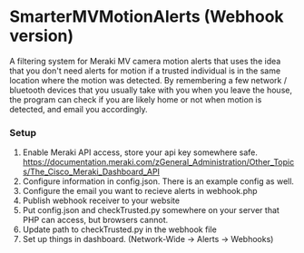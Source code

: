 # SmarterMVMotionAlerts (Webhook version)
A filtering system for Meraki MV camera motion alerts that uses the idea that you don't need alerts for motion if a trusted individual is in the same location where the motion was detected. By remembering a few network / bluetooth devices that you usually take with you when you leave the house, the program can check if you are likely home or not when motion is detected, and email you accordingly.  


### Setup
1. Enable Meraki API access, store your api key somewhere safe.  https://documentation.meraki.com/zGeneral_Administration/Other_Topics/The_Cisco_Meraki_Dashboard_API
2. Configure information in config.json. There is an example config as well.
3. Configure the email you want to recieve alerts in webhook.php
4. Publish webhook receiver to your website
5. Put config.json and checkTrusted.py somewhere on your server that PHP can access, but browsers cannot. 
6. Update path to checkTrusted.py in the webhook file
7. Set up things in dashboard. (Network-Wide -> Alerts -> Webhooks)
